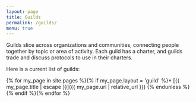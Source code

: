 ```yaml
---
layout: page
title: Guilds
permalink: /guilds/
menu: true
---
```


Guilds slice across organizations and communities, connecting people together by topic or area of activity. Each guild has a charter, and guilds trade and discuss protocols to use in their charters.

Here is a current list of guilds:

{% for my_page in site.pages %}{% if my_page.layout = 'guild' %}* [{{ my_page.title | escape }}]({{ my_page.url | relative_url }})
{% endunless %}{% endif %}{% endfor %}
